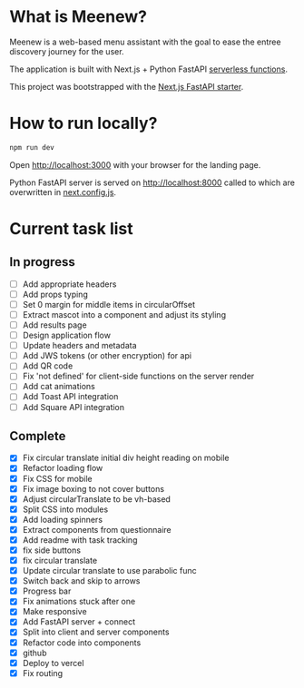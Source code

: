 # What is Meenew?

Meenew is a web-based menu assistant with the goal to ease the entree discovery journey for the user.

The application is built with Next.js + Python FastAPI [serverless functions](https://vercel.com/docs/concepts/functions/serverless-functions/quickstart). 

This project was bootstrapped with the [Next.js FastAPI starter](https://vercel.com/templates/next.js/nextjs-fastapi-starter).

# How to run locally?

```bash
npm run dev
```

Open [http://localhost:3000](http://localhost:3000) with your browser for the landing page.

Python FastAPI server is served on [http://localhost:8000](http://localhost:3000) called to which are overwritten in [next.config.js](next.config.js).

# Current task list
## In progress
- [ ] Add appropriate headers
- [ ] Add props typing
- [ ] Set 0 margin for middle items in circularOffset
- [ ] Extract mascot into a component and adjust its styling
- [ ] Add results page
- [ ] Design application flow
- [ ] Update headers and metadata
- [ ] Add JWS tokens (or other encryption) for api
- [ ] Add QR code
- [ ] Fix 'not defined' for client-side functions on the server render
- [ ] Add cat animations
- [ ] Add Toast API integration
- [ ] Add Square API integration
## Complete
- [X] Fix circular translate initial div height reading on mobile
- [X] Refactor loading flow
- [X] Fix CSS for mobile
- [X] Fix image boxing to not cover buttons
- [X] Adjust circularTranslate to be vh-based
- [X] Split CSS into modules
- [X] Add loading spinners
- [X] Extract components from questionnaire
- [X] Add readme with task tracking
- [x] fix side buttons
- [x] fix circular translate
- [X] Update circular translate to use parabolic func
- [X] Switch back and skip to arrows
- [X] Progress bar
- [X] Fix animations stuck after one
- [X] Make responsive
- [X] Add FastAPI server + connect
- [X] Split into client and server components
- [X] Refactor code into components
- [X] github
- [X] Deploy to vercel
- [X] Fix routing
